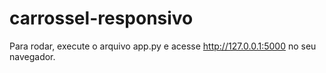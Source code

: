 # carrossel-responsivo
Para rodar, execute o arquivo app.py e acesse  http://127.0.0.1:5000 no seu navegador.
